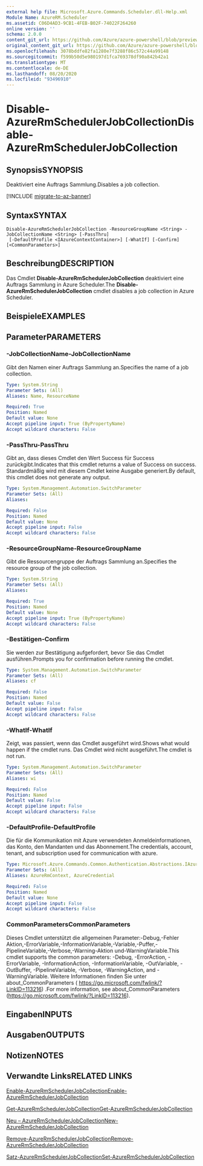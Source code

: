 ```yaml
---
external help file: Microsoft.Azure.Commands.Scheduler.dll-Help.xml
Module Name: AzureRM.Scheduler
ms.assetid: C06D4AD3-9CB1-4FEB-B02F-74022F264260
online version: ''
schema: 2.0.0
content_git_url: https://github.com/Azure/azure-powershell/blob/preview/src/ResourceManager/Scheduler/Commands.Scheduler/help/Disable-AzureRmSchedulerJobCollection.md
original_content_git_url: https://github.com/Azure/azure-powershell/blob/preview/src/ResourceManager/Scheduler/Commands.Scheduler/help/Disable-AzureRmSchedulerJobCollection.md
ms.openlocfilehash: 3078bddfe82fa1280e7f3288f86c572c44a99148
ms.sourcegitcommit: f599b50d5e980197d1fca769378df90a842b42a1
ms.translationtype: MT
ms.contentlocale: de-DE
ms.lasthandoff: 08/20/2020
ms.locfileid: "93496910"
---
```

# <span data-ttu-id="0d0d4-101">Disable-AzureRmSchedulerJobCollection</span><span class="sxs-lookup"><span data-stu-id="0d0d4-101">Disable-AzureRmSchedulerJobCollection</span></span>

## <span data-ttu-id="0d0d4-102">Synopsis</span><span class="sxs-lookup"><span data-stu-id="0d0d4-102">SYNOPSIS</span></span>
<span data-ttu-id="0d0d4-103">Deaktiviert eine Auftrags Sammlung.</span><span class="sxs-lookup"><span data-stu-id="0d0d4-103">Disables a job collection.</span></span>

[!INCLUDE [migrate-to-az-banner](../../includes/migrate-to-az-banner.md)]

## <span data-ttu-id="0d0d4-104">Syntax</span><span class="sxs-lookup"><span data-stu-id="0d0d4-104">SYNTAX</span></span>

```
Disable-AzureRmSchedulerJobCollection -ResourceGroupName <String> -JobCollectionName <String> [-PassThru]
 [-DefaultProfile <IAzureContextContainer>] [-WhatIf] [-Confirm] [<CommonParameters>]
```

## <span data-ttu-id="0d0d4-105">Beschreibung</span><span class="sxs-lookup"><span data-stu-id="0d0d4-105">DESCRIPTION</span></span>
<span data-ttu-id="0d0d4-106">Das Cmdlet **Disable-AzureRmSchedulerJobCollection** deaktiviert eine Auftrags Sammlung in Azure Scheduler.</span><span class="sxs-lookup"><span data-stu-id="0d0d4-106">The **Disable-AzureRmSchedulerJobCollection** cmdlet disables a job collection in Azure Scheduler.</span></span>

## <span data-ttu-id="0d0d4-107">Beispiele</span><span class="sxs-lookup"><span data-stu-id="0d0d4-107">EXAMPLES</span></span>

## <span data-ttu-id="0d0d4-108">Parameter</span><span class="sxs-lookup"><span data-stu-id="0d0d4-108">PARAMETERS</span></span>

### <span data-ttu-id="0d0d4-109">-JobCollectionName</span><span class="sxs-lookup"><span data-stu-id="0d0d4-109">-JobCollectionName</span></span>
<span data-ttu-id="0d0d4-110">Gibt den Namen einer Auftrags Sammlung an.</span><span class="sxs-lookup"><span data-stu-id="0d0d4-110">Specifies the name of a job collection.</span></span>

```yaml
Type: System.String
Parameter Sets: (All)
Aliases: Name, ResourceName

Required: True
Position: Named
Default value: None
Accept pipeline input: True (ByPropertyName)
Accept wildcard characters: False
```

### <span data-ttu-id="0d0d4-111">-PassThru</span><span class="sxs-lookup"><span data-stu-id="0d0d4-111">-PassThru</span></span>
<span data-ttu-id="0d0d4-112">Gibt an, dass dieses Cmdlet den Wert Success für Success zurückgibt.</span><span class="sxs-lookup"><span data-stu-id="0d0d4-112">Indicates that this cmdlet returns a value of Success on success.</span></span>
<span data-ttu-id="0d0d4-113">Standardmäßig wird mit diesem Cmdlet keine Ausgabe generiert.</span><span class="sxs-lookup"><span data-stu-id="0d0d4-113">By default, this cmdlet does not generate any output.</span></span>

```yaml
Type: System.Management.Automation.SwitchParameter
Parameter Sets: (All)
Aliases: 

Required: False
Position: Named
Default value: None
Accept pipeline input: False
Accept wildcard characters: False
```

### <span data-ttu-id="0d0d4-114">-ResourceGroupName</span><span class="sxs-lookup"><span data-stu-id="0d0d4-114">-ResourceGroupName</span></span>
<span data-ttu-id="0d0d4-115">Gibt die Ressourcengruppe der Auftrags Sammlung an.</span><span class="sxs-lookup"><span data-stu-id="0d0d4-115">Specifies the resource group of the job collection.</span></span>

```yaml
Type: System.String
Parameter Sets: (All)
Aliases: 

Required: True
Position: Named
Default value: None
Accept pipeline input: True (ByPropertyName)
Accept wildcard characters: False
```

### <span data-ttu-id="0d0d4-116">-Bestätigen</span><span class="sxs-lookup"><span data-stu-id="0d0d4-116">-Confirm</span></span>
<span data-ttu-id="0d0d4-117">Sie werden zur Bestätigung aufgefordert, bevor Sie das Cmdlet ausführen.</span><span class="sxs-lookup"><span data-stu-id="0d0d4-117">Prompts you for confirmation before running the cmdlet.</span></span>

```yaml
Type: System.Management.Automation.SwitchParameter
Parameter Sets: (All)
Aliases: cf

Required: False
Position: Named
Default value: False
Accept pipeline input: False
Accept wildcard characters: False
```

### <span data-ttu-id="0d0d4-118">-WhatIf</span><span class="sxs-lookup"><span data-stu-id="0d0d4-118">-WhatIf</span></span>
<span data-ttu-id="0d0d4-119">Zeigt, was passiert, wenn das Cmdlet ausgeführt wird.</span><span class="sxs-lookup"><span data-stu-id="0d0d4-119">Shows what would happen if the cmdlet runs.</span></span>
<span data-ttu-id="0d0d4-120">Das Cmdlet wird nicht ausgeführt.</span><span class="sxs-lookup"><span data-stu-id="0d0d4-120">The cmdlet is not run.</span></span>

```yaml
Type: System.Management.Automation.SwitchParameter
Parameter Sets: (All)
Aliases: wi

Required: False
Position: Named
Default value: False
Accept pipeline input: False
Accept wildcard characters: False
```

### <span data-ttu-id="0d0d4-121">-DefaultProfile</span><span class="sxs-lookup"><span data-stu-id="0d0d4-121">-DefaultProfile</span></span>
<span data-ttu-id="0d0d4-122">Die für die Kommunikation mit Azure verwendeten Anmeldeinformationen, das Konto, den Mandanten und das Abonnement.</span><span class="sxs-lookup"><span data-stu-id="0d0d4-122">The credentials, account, tenant, and subscription used for communication with azure.</span></span>

```yaml
Type: Microsoft.Azure.Commands.Common.Authentication.Abstractions.IAzureContextContainer
Parameter Sets: (All)
Aliases: AzureRmContext, AzureCredential

Required: False
Position: Named
Default value: None
Accept pipeline input: False
Accept wildcard characters: False
```

### <span data-ttu-id="0d0d4-123">CommonParameters</span><span class="sxs-lookup"><span data-stu-id="0d0d4-123">CommonParameters</span></span>
<span data-ttu-id="0d0d4-124">Dieses Cmdlet unterstützt die allgemeinen Parameter:-Debug,-Fehler Aktion,-ErrorVariable,-InformationVariable,-Variable,-Puffer,-PipelineVariable,-Verbose,-Warning-Aktion und-WarningVariable.</span><span class="sxs-lookup"><span data-stu-id="0d0d4-124">This cmdlet supports the common parameters: -Debug, -ErrorAction, -ErrorVariable, -InformationAction, -InformationVariable, -OutVariable, -OutBuffer, -PipelineVariable, -Verbose, -WarningAction, and -WarningVariable.</span></span> <span data-ttu-id="0d0d4-125">Weitere Informationen finden Sie unter about_CommonParameters ( https://go.microsoft.com/fwlink/?LinkID=113216) .</span><span class="sxs-lookup"><span data-stu-id="0d0d4-125">For more information, see about_CommonParameters (https://go.microsoft.com/fwlink/?LinkID=113216).</span></span>

## <span data-ttu-id="0d0d4-126">Eingaben</span><span class="sxs-lookup"><span data-stu-id="0d0d4-126">INPUTS</span></span>

## <span data-ttu-id="0d0d4-127">Ausgaben</span><span class="sxs-lookup"><span data-stu-id="0d0d4-127">OUTPUTS</span></span>

## <span data-ttu-id="0d0d4-128">Notizen</span><span class="sxs-lookup"><span data-stu-id="0d0d4-128">NOTES</span></span>

## <span data-ttu-id="0d0d4-129">Verwandte Links</span><span class="sxs-lookup"><span data-stu-id="0d0d4-129">RELATED LINKS</span></span>

[<span data-ttu-id="0d0d4-130">Enable-AzureRmSchedulerJobCollection</span><span class="sxs-lookup"><span data-stu-id="0d0d4-130">Enable-AzureRmSchedulerJobCollection</span></span>](./Enable-AzureRmSchedulerJobCollection.md)

[<span data-ttu-id="0d0d4-131">Get-AzureRmSchedulerJobCollection</span><span class="sxs-lookup"><span data-stu-id="0d0d4-131">Get-AzureRmSchedulerJobCollection</span></span>](./Get-AzureRmSchedulerJobCollection.md)

[<span data-ttu-id="0d0d4-132">Neu – AzureRmSchedulerJobCollection</span><span class="sxs-lookup"><span data-stu-id="0d0d4-132">New-AzureRmSchedulerJobCollection</span></span>](./New-AzureRmSchedulerJobCollection.md)

[<span data-ttu-id="0d0d4-133">Remove-AzureRmSchedulerJobCollection</span><span class="sxs-lookup"><span data-stu-id="0d0d4-133">Remove-AzureRmSchedulerJobCollection</span></span>](./Remove-AzureRmSchedulerJobCollection.md)

[<span data-ttu-id="0d0d4-134">Satz-AzureRmSchedulerJobCollection</span><span class="sxs-lookup"><span data-stu-id="0d0d4-134">Set-AzureRmSchedulerJobCollection</span></span>](./Set-AzureRmSchedulerJobCollection.md)


